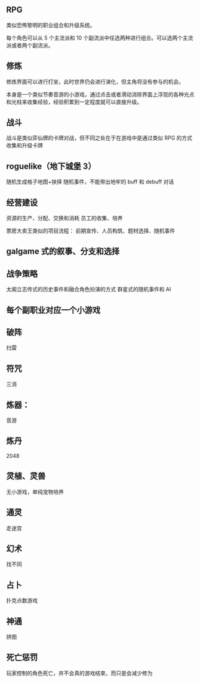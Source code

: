 ## RPG

类似恐怖黎明的职业组合和升级系统。

每个角色可以从 5 个主流派和 10 个副流派中任选两种进行组合。可以选两个主流派或者两个副流派。

## 修炼

修炼界面可以进行打坐，此时世界仍会进行演化，但主角将没有参与的机会。

本身是一个类似节奏音游的小游戏，通过点击或者滑动消除界面上浮现的各种光点和光柱来收集经验，经验积累到一定程度就可以直接升级。

## 战斗

战斗是类似弈仙牌的卡牌对战，但不同之处在于在游戏中是通过类似 RPG 的方式收集和升级卡牌

## roguelike（地下城堡 3）

随机生成格子地图+抉择
随机事件，不能带出地牢的 buff 和 debuff
对话

## 经营建设

资源的生产、分配、交换和消耗
员工的收集、培养

票房大卖王类似的项目流程：
前期宣传、人员构筑、题材选择、随机事件

## galgame 式的叙事、分支和选择

## 战争策略

太阁立志传式的历史事件和融合角色扮演的方式
群星式的随机事件和 AI

## 每个副职业对应一个小游戏

## 破阵

扫雷

## 符咒

三消

## 炼器：

音游

## 炼丹

2048

## 灵植、灵兽

无小游戏，单纯宠物培养

## 通灵

走迷宫

## 幻术

找不同

## 占卜

扑克点数游戏

## 神通

拼图

## 死亡惩罚

玩家控制的角色死亡，并不会真的游戏结束，而只是会减少修为
